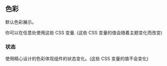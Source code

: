 ## 色彩

默认色彩展示。

<ex-code name="ex-color-primary" hidden-code />

你可以在任意处使用这些 CSS 变量. (这些 CSS 变量的值会随着主题变化而改变)

</ex-code>

<zi-spacer :y="3"></zi-spacer>

### 状态

使用精心设计的色彩体现组件的状态变化。(这些 CSS 变量的值不会变化)

<div style="margin-bottom: -30px;"></div>

<ex-code name="ex-color-success" hidden-code />
</ex-code>

<ex-code name="ex-color-error" hidden-code />
</ex-code>

<ex-code name="ex-color-warning" hidden-code />
</ex-code>

<ex-code name="ex-color-highlight" hidden-code />
</ex-code>
